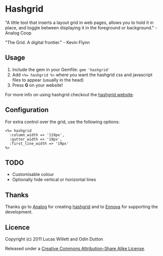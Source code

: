 # Hashgrid

"A little tool that inserts a layout grid in web pages, allows you to hold it in place, and toggle between displaying it in the foreground or background." - Analog Coop

"The Grid. A digital frontier." - Kevin Flynn

## Usage

1. Include the gem in your Gemfile: `gem 'hashgrid'`
3. Add `<%= hashgrid %>` where you want the hashgrid css and javascript files to appear (usually in the head)
4. Press **G** on your website!

For more info on using hashgrid checkout the [hashgrid website](http://hashgrid.com/).

## Configuration

For extra control over the grid, use the following options:

    <%= hashgrid
      :column_width => '119px',
      :gutter_width => '19px',
      :first_line_width => '19px'
    %>

## TODO

* Customisable colour
* Optionally hide vertical or horizontal lines

## Thanks

Thanks go to [Analog](http://analog.coop/) for creating [hashgrid](http://hashgrid.com/) and to [Ennova](http://ennova.com.au) for supporting the development.

## Licence

Copyright (c) 2011 Lucas Willett and Odin Dutton

Released under a [Creative Commons Attribution-Share Alike License](http://creativecommons.org/licenses/by-sa/3.0/).
